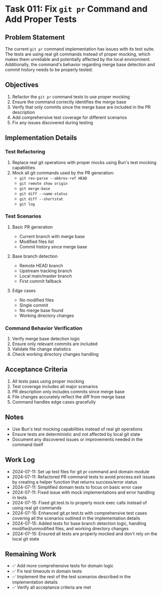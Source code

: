 # Task 011: Fix `git pr` Command and Add Proper Tests

## Problem Statement
The current `git pr` command implementation has issues with its test suite. The tests are using real git commands instead of proper mocking, which makes them unreliable and potentially affected by the local environment. Additionally, the command's behavior regarding merge base detection and commit history needs to be properly tested.

## Objectives
1. Refactor the `git pr` command tests to use proper mocking
2. Ensure the command correctly identifies the merge base
3. Verify that only commits since the merge base are included in the PR description
4. Add comprehensive test coverage for different scenarios
5. Fix any issues discovered during testing

## Implementation Details

### Test Refactoring
1. Replace real git operations with proper mocks using Bun's test mocking capabilities
2. Mock all git commands used by the PR generation:
   - `git rev-parse --abbrev-ref HEAD`
   - `git remote show origin`
   - `git merge-base`
   - `git diff --name-status`
   - `git diff --shortstat`
   - `git log`

### Test Scenarios
1. Basic PR generation
   - Current branch with merge base
   - Modified files list
   - Commit history since merge base
   
2. Base branch detection
   - Remote HEAD branch
   - Upstream tracking branch
   - Local main/master branch
   - First commit fallback
   
3. Edge cases
   - No modified files
   - Single commit
   - No merge base found
   - Working directory changes

### Command Behavior Verification
1. Verify merge base detection logic
2. Ensure only relevant commits are included
3. Validate file change statistics
4. Check working directory changes handling

## Acceptance Criteria
1. All tests pass using proper mocking
2. Test coverage includes all major scenarios
3. PR description only includes commits since merge base
4. File changes accurately reflect the diff from merge base
5. Command handles edge cases gracefully

## Notes
- Use Bun's test mocking capabilities instead of real git operations
- Ensure tests are deterministic and not affected by local git state
- Document any discovered issues or improvements needed in the command itself 

## Work Log
- 2024-07-11: Set up test files for git pr command and domain module
- 2024-07-11: Refactored PR command tests to avoid process.exit issues by creating a helper function that returns success/error status
- 2024-07-11: Simplified domain tests to focus on basic error case
- 2024-07-11: Fixed issue with mock implementations and error handling in tests
- 2024-07-15: Fixed git.test.ts to properly mock exec calls instead of using real git commands
- 2024-07-15: Enhanced git.pr.test.ts with comprehensive test cases covering all the scenarios outlined in the implementation details
- 2024-07-15: Added tests for base branch detection logic, handling modified/unmodified files, and working directory changes
- 2024-07-15: Ensured all tests are properly mocked and don't rely on the local git state

## Remaining Work
- ✅ Add more comprehensive tests for domain logic
- ✅ Fix test timeouts in domain tests
- ✅ Implement the rest of the test scenarios described in the implementation details
- ✅ Verify all acceptance criteria are met 
